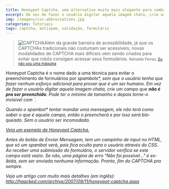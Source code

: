 ```yaml
---
title: Honeypot Captcha, uma alternativa muito mais elegante para combater spambots
excerpt: Em vez de fazer o usuário digitar aquela imagem chata, crie um campo que não é pra ser preenchido. Pode ter o mínimo de tamanho e depois torne-o invisível com {display:none;}...
img: /imagens/css-abbreviations.jpg
categories: Tutoriais
tags: captcha, antispam, validação, formulário
---
```


<blockquote>
<img src="/imagens/captcha-300x193.jpg" alt="CAPTCHA" class="esquerda" />Além da grande barreira de acessibilidade, já que os CAPTCHAs tradicionais não costumam ser acessíveis, novas modalidades de CAPTCHA mais difíceis vem sendo criados para evitar que robôs consigam acessar seus formulários.
<small>Reinaldo Ferraz, <a href="http://tableless.com.br/eu-nao-sou-uma-maquina/" target="_blank" title="Tableless / Acessibilidade">Eu não sou uma máquina</a></small>
</blockquote>

Honeypot Captcha é o nome dado a uma técnica para evitar o preenchimento de formulários por <em lang="en">spambots*, sem que o usuário tenha que fazer nenhum esforço adicional para provar que é um ser humano. Em vez de fazer o usuário digitar aquela imagem chata, crie um campo que **não é pra ser preenchido**. Pode ter o mínimo de tamanho e depois torne-o invisível com `.
 
Quando o <em lang="en">spambot* tentar mandar uma mensagem, ele não terá como saber o que é aquele campo, então o preencherá e por isso será bloqueado. Sem o usuário ser incomodado.
 
<a href="http://jsfiddle.net/johnylab/qEy75/" target="_blank">Veja um exemplo de Honeypot Captcha.</a>
 
Antes do botão de Enviar Mensagem, tem um campinho de input no HTML, que só um spambot verá, pois fica oculto para o usuário através do CSS. Ao receber uma submissão do formulário, o servidor verifica se este campo está vazio. Se não, uma página de erro "Não foi possível..." é exibida, sem ser enviada nenhuma informação. Pronto, fim do CAPTCHA pra sempre.
 
Veja um artigo com muito mais detalhes (em inglês): <a href="http://haacked.com/archive/2007/09/11/honeypot-captcha.aspx" target="_blank">http://haacked.com/archive/2007/09/11/honeypot-captcha.aspx</a>